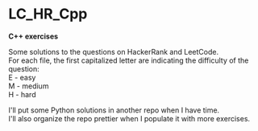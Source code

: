 # LC_HR_Cpp
**C++ exercises**

Some solutions to the questions on HackerRank and LeetCode.\
For each file, the first capitalized letter are indicating the difficulty of the question:<br />
E - easy \
M - medium \
H - hard<br />

I'll put some Python solutions in another repo when I have time.\
I'll also organize the repo prettier when I populate it with more exercises.
